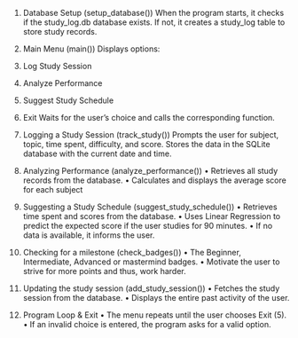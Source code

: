 1. Database Setup (setup_database())
When the program starts, it checks if the study_log.db database exists.
If not, it creates a study_log table to store study records.

2. Main Menu (main()) 
Displays options:
1. Log Study Session
2. Analyze Performance
3. Suggest Study Schedule 
4. Exit
Waits for the user’s choice and calls the corresponding function.

3. Logging a Study Session (track_study())
Prompts the user for subject, topic, time spent, difficulty, and score.
Stores the data in the SQLite database with the current date and time.

4. Analyzing Performance (analyze_performance())
•	Retrieves all study records from the database.
•	Calculates and displays the average score for each subject

5. Suggesting a Study Schedule (suggest_study_schedule())
•	Retrieves time spent and scores from the database.
•	Uses Linear Regression to predict the expected score if the user studies for 90 minutes.
•	If no data is available, it informs the user.

6. Checking for a milestone (check_badges())
•	The Beginner, Intermediate, Advanced or mastermind badges.
•	Motivate the user to strive for more points and thus, work harder.

7. Updating the study session (add_study_session())
•	Fetches the study session from the database.
•	Displays the entire past activity of the user. 

6. Program Loop & Exit
•	The menu repeats until the user chooses Exit (5).
•	If an invalid choice is entered, the program asks for a valid option.

